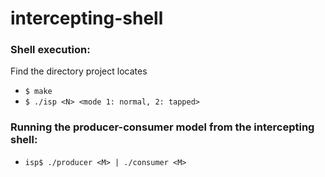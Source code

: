 # intercepting-shell

### Shell execution:
Find the directory project locates

- `$ make`
- `$ ./isp <N> <mode 1: normal, 2: tapped>`

### Running the producer-consumer model from the intercepting shell:

  - `isp$ ./producer <M> | ./consumer <M>`
